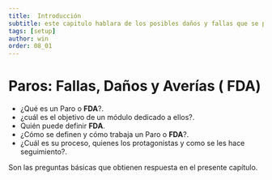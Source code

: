 ```yaml
---
title:  Introducción
subtitle: este capitulo hablara de los posibles daños y fallas que se pueden presentar, la seccion fda expone como solucionarlo .
tags: [setup]
author: win
order: 08_01
---
```

# Paros: Fallas, Daños y Averías ( **FDA**)

- ¿Qué es un Paro o  **FDA**?.
- ¿cuál es el objetivo de un módulo dedicado a ellos?.
- Quién puede definir  **FDA**.
- ¿Cómo se definen y cómo trabaja un Paro o  **FDA**?.
- ¿Cuál es su proceso, quienes los protagonistas y como se les hace seguimiento?.

Son las preguntas básicas que obtienen respuesta en el presente capítulo.
